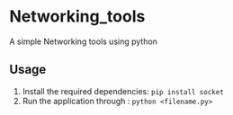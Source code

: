 # Networking_tools 

A simple Networking tools using python 

## Usage

1. Install the required dependencies: `pip install socket`
2. Run the application through : `python <filename.py>`

